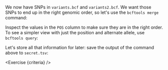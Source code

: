 <script>
/*
	bowtie2 -x $REF -U reads.fq -S aligned.sam; samtools sort -o aligned.sorted.bam aligned.sam;  bcftools mpileup -f $REF_FASTA aligned.sorted.bam | bcftools call -m -v -Ob -o variants.bcf -; bcftools index variants.bcf

	bowtie2 -x $REF -U morereads.fq -S aligned2.sam; samtools sort -o aligned2.sorted.bam aligned2.sam;  bcftools mpileup -f $REF_FASTA aligned2.sorted.bam | bcftools call -m -v -Ob -o variants2.bcf -; bcftools index variants2.bcf

	bcftools merge variants.bcf variants2.bcf | bcftools query -f "%POS\t%ALT\n" - > secret.tsv
*/

import Execute from "./components/Execute.svelte";
import Exercise from "./components/Exercise.svelte";

let criteria = [
{
	name: "File <code>secret.tsv</code> is a tab-separated file with 2 columns: the genomic coordinate and the SNP at that position",
	checks: [{
		type: "file",
		path: "secret.tsv",
		action: "contents",
		commandExpected: 'bcftools merge variants.bcf variants2.bcf | bcftools query -f "%POS\t%ALT\n" -'
	}]
}];
</script>

We now have SNPs in `variants.bcf` and `variants2.bcf`. We want those SNPs to end up in the right genomic order, so let's use the `bcftools merge` command:

<Execute command="bcftools merge variants.bcf variants2.bcf" />

Inspect the values in the `POS` column to make sure they are in the right order. To see a simpler view with just the position and alternate allele, use `bcftools query`:

<Execute command='bcftools merge variants.bcf variants2.bcf | \ bcftools query -f "%POS\t%ALT\n" -' />

Let's store all that information for later: save the output of the command above to `secret.tsv`:

<Exercise {criteria} />
